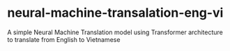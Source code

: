 # neural-machine-transalation-eng-vi
A simple Neural Machine Translation model using Transformer architecture to translate from English to Vietnamese
